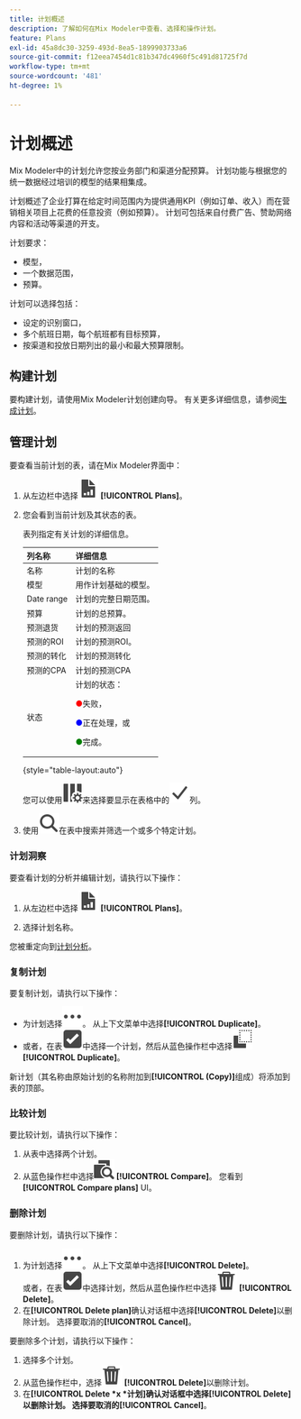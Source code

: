 ```yaml
---
title: 计划概述
description: 了解如何在Mix Modeler中查看、选择和操作计划。
feature: Plans
exl-id: 45a8dc30-3259-493d-8ea5-1899903733a6
source-git-commit: f12eea7454d1c81b347dc4960f5c491d81725f7d
workflow-type: tm+mt
source-wordcount: '481'
ht-degree: 1%

---
```


# 计划概述

Mix Modeler中的计划允许您按业务部门和渠道分配预算。 计划功能与根据您的统一数据经过培训的模型的结果相集成。

计划概述了企业打算在给定时间范围内为提供通用KPI（例如订单、收入）而在营销相关项目上花费的任意投资（例如预算）。 计划可包括来自付费广告、赞助网络内容和活动等渠道的开支。

计划要求：

- 模型，
- 一个数据范围，
- 预算。

计划可以选择包括：

- 设定的识别窗口，
- 多个航班日期，每个航班都有目标预算，
- 按渠道和投放日期列出的最小和最大预算限制。


## 构建计划

要构建计划，请使用Mix Modeler计划创建向导。 有关更多详细信息，请参阅[生成计划](build.md)。

## 管理计划

要查看当前计划的表，请在Mix Modeler界面中：

1. 从左边栏中选择![](/help/assets/icons/FileChart.svg) **[!UICONTROL Plans]**。

1. 您会看到当前计划及其状态的表。

   表列指定有关计划的详细信息。

   | 列名称 | 详细信息 |
   |---|---|
   | 名称 | 计划的名称 |
   | 模型 | 用作计划基础的模型。 |
   | Date range | 计划的完整日期范围。 |
   | 预算 | 计划的总预算。 |
   | 预测退货 | 计划的预测返回 |
   | 预测的ROI | 计划的预测ROI。 |
   | 预测的转化 | 计划的预测转化 |
   | 预测的CPA | 计划的预测CPA |
   | 状态 | 计划的状态： <p><span style="color:red">●</span>失败， <p><span style="color:blue">●</span>正在处理，或 <p><span style="color:green">●</span>完成。 |

   {style="table-layout:auto"}

   您可以使用![ColumnSetting](/help/assets/icons/ColumnSetting.svg)来选择要显示在表格中的![复选标记](/help/assets/icons/Checkmark.svg)列。

1. 使用![搜索](/help/assets/icons/Search.svg)在表中搜索并筛选一个或多个特定计划。

### 计划洞察

要查看计划的分析并编辑计划，请执行以下操作：

1. 从左边栏中选择![PLan](/help/assets/icons/FileChart.svg) **[!UICONTROL Plans]**。

1. 选择计划名称。

您被重定向到[计划分析](insights.md)。


### 复制计划

要复制计划，请执行以下操作：

- 为计划选择![更多](/help/assets/icons/More.svg)。 从上下文菜单中选择&#x200B;**[!UICONTROL Duplicate]**。
- 或者，在表![SelectBox](/help/assets/icons/SelectBox.svg)中选择一个计划，然后从蓝色操作栏中选择![复制](/help/assets/icons/Copy.svg) **[!UICONTROL Duplicate]**。

新计划（其名称由原始计划的名称附加到&#x200B;**[!UICONTROL (Copy)]**&#x200B;组成）将添加到表的顶部。

### 比较计划

要比较计划，请执行以下操作：

1. 从表中选择两个计划。
1. 从蓝色操作栏中选择![比较](/help/assets/icons/Compare.svg) **[!UICONTROL Compare]**。 您看到&#x200B;**[!UICONTROL Compare plans]** UI。


### 删除计划

要删除计划，请执行以下操作：

1. 为计划选择![更多](/help/assets/icons/More.svg)。 从上下文菜单中选择&#x200B;**[!UICONTROL Delete]**。 <br/>或者，在表![SelectBox](/help/assets/icons/SelectBox.svg)中选择计划，然后从蓝色操作栏中选择![删除](/help/assets/icons/Delete.svg) **[!UICONTROL Delete]**。
1. 在&#x200B;**[!UICONTROL Delete plan]**&#x200B;确认对话框中选择&#x200B;**[!UICONTROL Delete]**&#x200B;以删除计划。 选择要取消的&#x200B;**[!UICONTROL Cancel]**。

要删除多个计划，请执行以下操作：

1. 选择多个计划。
1. 从蓝色操作栏中，选择![删除](/help/assets/icons/Delete.svg) **[!UICONTROL Delete]**&#x200B;以删除计划。
1. 在&#x200B;**[!UICONTROL Delete *x *计划]**确认对话框中选择&#x200B;**[!UICONTROL Delete]**以删除计划。 选择要取消的&#x200B;**[!UICONTROL Cancel]**。


